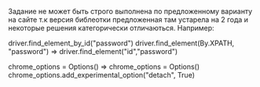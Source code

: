 Задание не может быть строго выполнена по предложенному варианту на сайте т.к версия библеотки предложенная там устарела на 2 года и некоторые решения категорически отличаються. 
Например:

driver.find_element_by_id("password") 
driver.find_element(By.XPATH, "password")
=>
driver.find_element("id","password")

chrome_options = Options()
=>
chrome_options = Options()
chrome_options.add_experimental_option("detach", True)